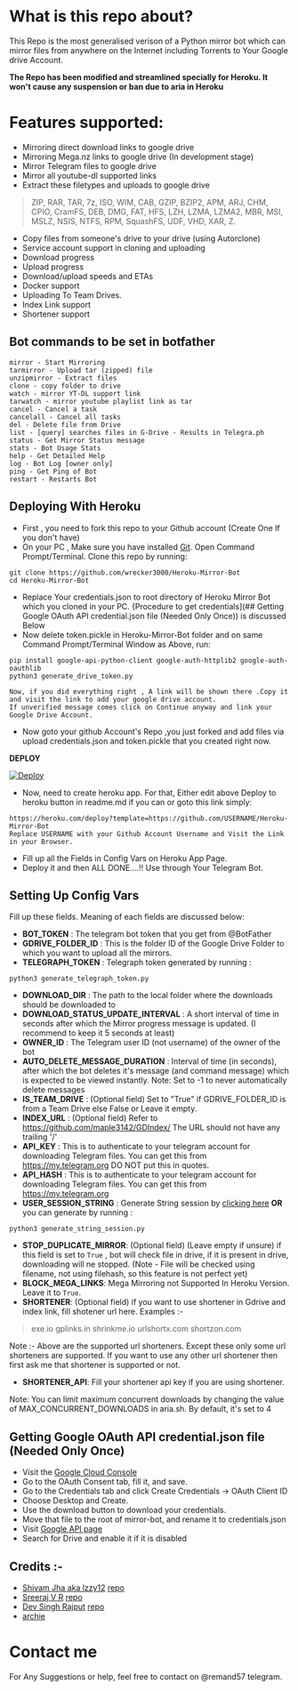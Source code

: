 # What is this repo about?
This Repo is the most generalised verison of a Python mirror bot which can mirror files from anywhere on the Internet including Torrents to Your Google drive Account.

**The Repo has been modified and streamlined specially for Heroku. It won't cause any suspension or ban due to aria in Heroku**

# Features supported:
- Mirroring direct download links to google drive
- Mirroring Mega.nz links to google drive (In development stage)
- Mirror Telegram files to google drive
- Mirror all youtube-dl supported links
- Extract these filetypes and uploads to google drive
> ZIP, RAR, TAR, 7z, ISO, WIM, CAB, GZIP, BZIP2, 
> APM, ARJ, CHM, CPIO, CramFS, DEB, DMG, FAT, 
> HFS, LZH, LZMA, LZMA2, MBR, MSI, MSLZ, NSIS, 
> NTFS, RPM, SquashFS, UDF, VHD, XAR, Z.
- Copy files from someone's drive to your drive (using Autorclone)
- Service account support in cloning and uploading
- Download progress
- Upload progress
- Download/upload speeds and ETAs
- Docker support
- Uploading To Team Drives.
- Index Link support
- Shortener support

## Bot commands to be set in botfather

```
mirror - Start Mirroring
tarmirror - Upload tar (zipped) file
unzipmirror - Extract files
clone - copy folder to drive
watch - mirror YT-DL support link
tarwatch - mirror youtube playlist link as tar
cancel - Cancel a task
cancelall - Cancel all tasks
del - Delete file from Drive
list - [query] searches files in G-Drive - Results in Telegra.ph
status - Get Mirror Status message
stats - Bot Usage Stats
help - Get Detailed Help
log - Bot Log [owner only]
ping - Get Ping of Bot
restart - Restarts Bot
```

## Deploying With Heroku

- First , you need to fork this repo to your Github account (Create One If you don't have)
- On your PC , Make sure you have installed [Git](https://git-scm.com/downloads). Open Command Prompt/Terminal. Clone this repo by running:
```
git clone https://github.com/wrecker3000/Heroku-Mirror-Bot
cd Heroku-Mirror-Bot
```
- Replace Your credentials.json to root directory of Heroku Mirror Bot which you cloned in your PC. {Procedure to get credentials](## Getting Google OAuth API credential.json file (Needed Only Once)) is discussed Below
- Now delete token.pickle in Heroku-Mirror-Bot folder and on same Command Prompt/Terminal Window as Above, run:
```
pip install google-api-python-client google-auth-httplib2 google-auth-oauthlib
python3 generate_drive_token.py
```
```
Now, if you did everything right , A link will be shown there .Copy it and visit the link to add your google drive account.
If unverified message comes click on Continue anyway and link your Google Drive Account.
```
- Now goto your github Account's Repo ,you just forked and add files via upload credentials.json and token.pickle that you created right now.

**DEPLOY**

[![Deploy](https://www.herokucdn.com/deploy/button.svg)](https://heroku.com/deploy?template=https://github.com/wrecker3000/Heroku-Mirror-Bot)

- Now, need to create heroku app. For that, Either edit above Deploy to heroku button in readme.md if you can or goto this link simply:
```
https://heroku.com/deploy?template=https://github.com/USERNAME/Heroku-Mirror-Bot
Replace USERNAME with your Github Account Username and Visit the Link in your Browser.
```
- Fill up all the Fields in Config Vars on Heroku App Page.
- Deploy it and then ALL DONE....!! Use through Your Telegram Bot.


## Setting Up Config Vars

Fill up these fields. Meaning of each fields are discussed below:
- **BOT_TOKEN** : The telegram bot token that you get from @BotFather
- **GDRIVE_FOLDER_ID** : This is the folder ID of the Google Drive Folder to which you want to upload all the mirrors.
- **TELEGRAPH_TOKEN** : Telegraph token generated by running :
```
python3 generate_telegraph_token.py
```
- **DOWNLOAD_DIR** : The path to the local folder where the downloads should be downloaded to
- **DOWNLOAD_STATUS_UPDATE_INTERVAL** : A short interval of time in seconds after which the Mirror progress message is updated. (I recommend to keep it 5 seconds at least)  
- **OWNER_ID** : The Telegram user ID (not username) of the owner of the bot
- **AUTO_DELETE_MESSAGE_DURATION** : Interval of time (in seconds), after which the bot deletes it's message (and command message) which is expected to be viewed instantly. Note: Set to -1 to never automatically delete messages
- **IS_TEAM_DRIVE** : (Optional field) Set to "True" if GDRIVE_FOLDER_ID is from a Team Drive else False or Leave it empty.
- **INDEX_URL** : (Optional field) Refer to https://github.com/maple3142/GDIndex/ The URL should not have any trailing '/'
- **API_KEY** : This is to authenticate to your telegram account for downloading Telegram files. You can get this from https://my.telegram.org DO NOT put this in quotes.
- **API_HASH** : This is to authenticate to your telegram account for downloading Telegram files. You can get this from https://my.telegram.org
- **USER_SESSION_STRING** : Generate String session by [clicking here](https://generatestringsession.magneto261290.repl.run/) **OR** you can generate by running :
```
python3 generate_string_session.py
```
- **STOP_DUPLICATE_MIRROR**: (Optional field) (Leave empty if unsure) if this field is set to `True` , bot will check file in drive, if it is present in drive, downloading will ne stopped. (Note - File will be checked using filename, not using filehash, so this feature is not perfect yet)
- **BLOCK_MEGA_LINKS**: Mega Mirroring not Supported In Heroku Version. Leave it to `True`.
- **SHORTENER**: (Optional field) if you want to use shortener in Gdrive and index link, fill shotener url here. Examples :-

> exe.io
> gplinks.in
> shrinkme.io
> urlshortx.com
> shortzon.com

Note :- Above are the supported url shorteners. Except these only some url shorteners are supported. If you want to use any other url shortener then first ask me that shortener is supported or not.
- **SHORTENER_API**: Fill your shortener api key if you are using shortener.

Note: You can limit maximum concurrent downloads by changing the value of MAX_CONCURRENT_DOWNLOADS in aria.sh. By default, it's set to 4
 
## Getting Google OAuth API credential.json file (Needed Only Once)

- Visit the [Google Cloud Console](https://console.developers.google.com/apis/credentials)
- Go to the OAuth Consent tab, fill it, and save.
- Go to the Credentials tab and click Create Credentials -> OAuth Client ID
- Choose Desktop and Create.
- Use the download button to download your credentials.
- Move that file to the root of mirror-bot, and rename it to credentials.json
- Visit [Google API page](https://console.developers.google.com/apis/library)
- Search for Drive and enable it if it is disabled
 
## Credits :-
- [Shivam Jha aka lzzy12](https://github.com/lzzy12) [repo](https://github.com/lzzy12)
- [Sreeraj V R](https://github.com/SVR666) [repo](https://github.com/SVR666/LoaderX-Bot)
- [Dev Singh Rajput](https://github.com/magneto261290) [repo](https://github.com/magneto261290/magneto-python-aria)
- [archie](https://github.com/archie9211)

# Contact me
For Any Suggestions or help, feel free to contact on @remand57 telegram.



